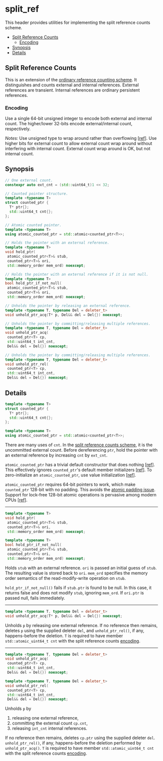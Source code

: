 # split_ref

This header provides utilities for implementing the split reference counts scheme.

- [Split Reference Counts](#split-reference-counts)
  - [Encoding](#encoding)
- [Synopsis](#synopsis)
- [Details](#details)

## Split Reference Counts

This is an extension of the [ordinary reference counting scheme][3].
It distinguishes and counts external and internal references.
External references are transient.
Internal references are ordinary persistent references.

### Encoding

Use a single 64-bit unsigned integer to encode both external and internal count.
The higher/lower 32-bits encode external/internal count, respectively.

*Notes:* Use unsigned type to wrap around rather than overflowing [[ref][1]].
Use higher bits for external count to allow external count wrap around without
interfering with internal count.
External count wrap around is OK, but not internal count.

[3]: https://en.wikipedia.org/wiki/Reference_counting
[1]: http://en.cppreference.com/w/cpp/language/operator_arithmetic#Overflows

## Synopsis

~~~C++
// One external count.
constexpr auto ext_cnt = (std::uint64_t)1 << 32;

// Counted pointer structure.
template <typename T>
struct counted_ptr {
  T* ptr{};
  std::uint64_t cnt{};
};

// Atomic counted pointer.
template <typename T>
using atomic_counted_ptr = std::atomic<counted_ptr<T>>;

// Holds the pointer with an external reference.
template <typename T>
void hold_ptr(
 atomic_counted_ptr<T>& stub,
 counted_ptr<T>& ori,
 std::memory_order mem_ord) noexcept;

// Holds the pointer with an external reference if it is not null.
template <typename T>
bool hold_ptr_if_not_null(
 atomic_counted_ptr<T>& stub,
 counted_ptr<T>& ori,
 std::memory_order mem_ord) noexcept;

// Unholds the pointer by releasing an external reference.
template <typename T, typename Del = deleter_t>
void unhold_ptr_acq(T* p, Del&& del = Del{}) noexcept;

// Unholds the pointer by committing/releasing multiple references.
template <typename T, typename Del = deleter_t>
void unhold_ptr_acq(
 counted_ptr<T> cp,
 std::uint64_t int_cnt,
 Del&& del = Del{}) noexcept;

// Unholds the pointer by committing/releasing multiple references.
template <typename T, typename Del = deleter_t>
void unhold_ptr_rel(
 counted_ptr<T> cp,
 std::uint64_t int_cnt,
 Del&& del = Del{}) noexcept;
~~~

## Details

~~~C++
template <typename T>
struct counted_ptr {
  T* ptr{};
  std::uint64_t cnt{};
};

template <typename T>
using atomic_counted_ptr = std::atomic<counted_ptr<T>>;
~~~

There are many uses of `cnt`.
In the [split reference counts scheme](#split-reference-counts),
it is the uncommitted external count.
Before dereferencing `ptr`, hold the pointer with an external reference
by increasing `cnt` by `ext_cnt`.

`atomic_counted_ptr` has a trivial default constructor that does nothing [[ref][2]].
This effectively ignores `counted_ptr`'s default member initializers [[ref][6]].
To zero-initialize an `atomic_counted_ptr`, use value initialization [[ref][7]].

`atomic_counted_ptr` requires 64-bit pointers to work, which make
`counted_ptr` 128-bit with no padding. This avoids the [atomic padding issue][4].
Support for lock-free 128-bit atomic operations is pervasive among modern CPUs [[ref][5]].

[4]: https://stackoverflow.com/q/48947428/1348273
[5]: https://superuser.com/a/941175/517080
[2]: http://en.cppreference.com/w/cpp/atomic/atomic/atomic
[6]: https://stackoverflow.com/q/49387069/1348273
[7]: https://stackoverflow.com/q/49400942/1348273

--------------------------------------------------------------------------------

~~~C++
template <typename T>
void hold_ptr(
 atomic_counted_ptr<T>& stub,
 counted_ptr<T>& ori,
 std::memory_order mem_ord) noexcept;

template <typename T>
bool hold_ptr_if_not_null(
 atomic_counted_ptr<T>& stub,
 counted_ptr<T>& ori,
 std::memory_order mem_ord) noexcept;
~~~

Holds `stub` with an external reference.
`ori` is passed an initial guess of `stub`.
The resulting value is stored back to `ori`.
`mem_ord` specifies the memory order semantics of the read-modify-write operation on `stub`.

`hold_ptr_if_not_null()` fails if `stub.ptr` is found to be null.
In this case, it returns false and does not modify `stub`, ignoring `mem_ord`.
If `ori.ptr` is passed null, fails immediately.

--------------------------------------------------------------------------------

~~~C++
template <typename T, typename Del = deleter_t>
void unhold_ptr_acq(T* p, Del&& del = Del{}) noexcept;
~~~

Unholds `p` by releasing one external reference.
If no reference then remains, deletes `p` using the supplied deleter `del`,
and `unhold_ptr_rel()`, if any, happens-before the deletion.
`T` is required to have member `std::atomic_uint64_t cnt`
with the split reference counts [encoding](#encoding).

--------------------------------------------------------------------------------

~~~C++
template <typename T, typename Del = deleter_t>
void unhold_ptr_acq(
 counted_ptr<T> cp,
 std::uint64_t int_cnt,
 Del&& del = Del{}) noexcept;

template <typename T, typename Del = deleter_t>
void unhold_ptr_rel(
 counted_ptr<T> cp,
 std::uint64_t int_cnt,
 Del&& del = Del{}) noexcept;
~~~

Unholds `p` by

1. releasing one external reference,
2. committing the external count `cp.cnt`,
3. releasing `int_cnt` internal references.

If no reference then remains, deletes `cp.ptr` using the supplied deleter `del`.
`unhold_ptr_rel()`, if any, happens-before the deletion performed by `unhold_ptr_acq()`.
`T` is required to have member `std::atomic_uint64_t cnt`
with the split reference counts [encoding](#encoding).
